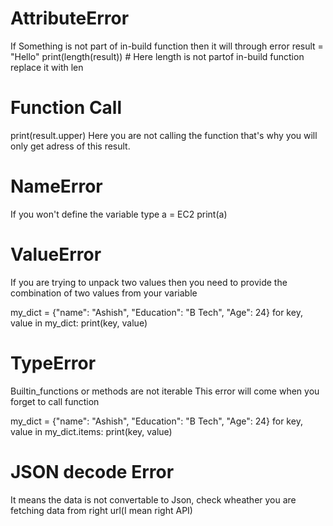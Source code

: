 # AttributeError
If Something is not part of in-build function then it will through error
result = "Hello"
print(length(result)) # Here length is not partof in-build function replace it with len

# Function Call
print(result.upper)
Here you are not calling the function that's why you will only get adress of this result.

# NameError
If you won't define the variable type
a = EC2
print(a)

# ValueError
If you are trying to unpack two values then you need to provide the combination of two values from your variable

my_dict = {"name": "Ashish", "Education": "B Tech", "Age": 24}
for key, value in my_dict:
    print(key, value)

# TypeError
Builtin_functions or methods are not iterable
This error will come when you forget to call function

my_dict = {"name": "Ashish", "Education": "B Tech", "Age": 24}
for key, value in my_dict.items:
    print(key, value)

# JSON decode Error
It means the data is not convertable to Json, check wheather you are fetching data from right url(I mean right API)